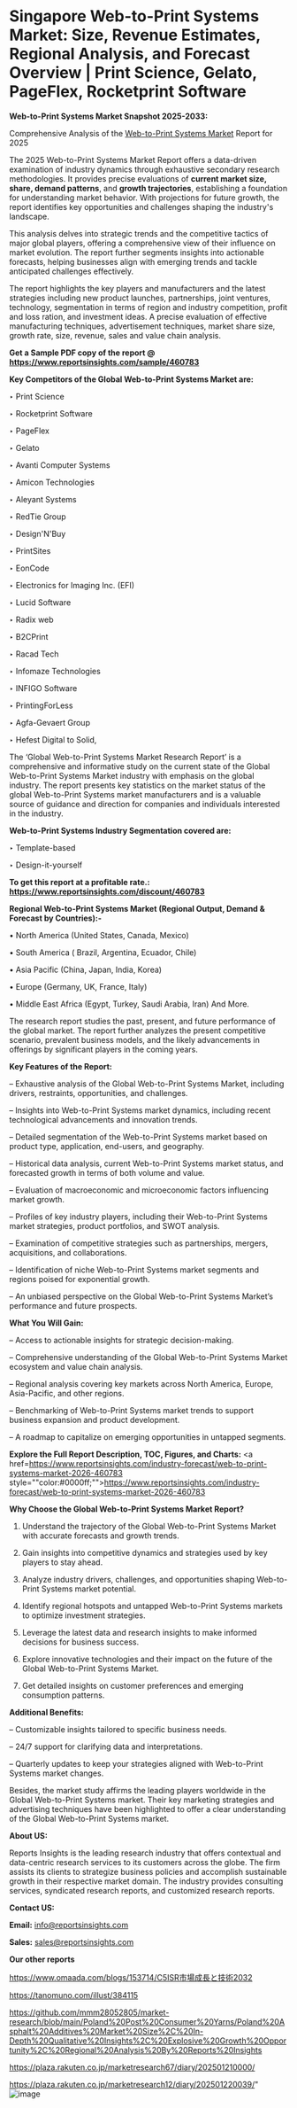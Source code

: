 # Singapore Web-to-Print Systems Market: Size, Revenue Estimates, Regional Analysis, and Forecast Overview | Print Science, Gelato, PageFlex, Rocketprint Software

<strong>Web-to-Print Systems Market Snapshot 2025-2033:</strong>

Comprehensive Analysis of the <a href=https://www.reportsinsights.com/sample/460783>Web-to-Print Systems Market</a> Report for 2025

The 2025 Web-to-Print Systems Market Report offers a data-driven examination of industry dynamics through exhaustive secondary research methodologies. It provides precise evaluations of <strong>current market size, share, demand patterns</strong>, and <strong>growth trajectories</strong>, establishing a foundation for understanding market behavior. With projections for future growth, the report identifies key opportunities and challenges shaping the industry's landscape.

This analysis delves into strategic trends and the competitive tactics of major global players, offering a comprehensive view of their influence on market evolution. The report further segments insights into actionable forecasts, helping businesses align with emerging trends and tackle anticipated challenges effectively.

The report highlights the key players and manufacturers and the latest strategies including new product launches, partnerships, joint ventures, technology, segmentation in terms of region and industry competition, profit and loss ration, and investment ideas. A precise evaluation of effective manufacturing techniques, advertisement techniques, market share size, growth rate, size, revenue, sales and value chain analysis.

<strong>Get a Sample PDF copy of the report @ <a href=https://www.reportsinsights.com/sample/460783 style=color:#0000ff;>https://www.reportsinsights.com/sample/460783</a></strong>

<strong>Key Competitors of the Global Web-to-Print Systems Market are:</strong>

‣ Print Science

‣ Rocketprint Software

‣ PageFlex

‣ Gelato

‣ Avanti Computer Systems

‣ Amicon Technologies

‣ Aleyant Systems

‣ RedTie Group

‣ Design'N'Buy

‣ PrintSites

‣ EonCode

‣ Electronics for Imaging Inc. (EFI)

‣ Lucid Software

‣ Radix web

‣ B2CPrint

‣ Racad Tech

‣ Infomaze Technologies

‣ INFIGO Software

‣ PrintingForLess

‣ Agfa-Gevaert Group

‣ Hefest Digital to Solid,

The ‘Global Web-to-Print Systems Market Research Report’ is a comprehensive and informative study on the current state of the Global Web-to-Print Systems Market industry with emphasis on the global industry. The report presents key statistics on the market status of the global Web-to-Print Systems market manufacturers and is a valuable source of guidance and direction for companies and individuals interested in the industry.

<strong>Web-to-Print Systems Industry Segmentation covered are:</strong>

‣ Template-based

‣ Design-it-yourself

<strong>To get this report at a profitable rate.: <a href=https://www.reportsinsights.com/discount/460783 style=color:#0000ff;>https://www.reportsinsights.com/discount/460783</a></strong>

<strong>Regional Web-to-Print Systems Market (Regional Output, Demand &amp; Forecast by Countries):-</strong>

• North America (United States, Canada, Mexico)

• South America ( Brazil, Argentina, Ecuador, Chile)

• Asia Pacific (China, Japan, India, Korea)

• Europe (Germany, UK, France, Italy)

• Middle East Africa (Egypt, Turkey, Saudi Arabia, Iran) And More.

The research report studies the past, present, and future performance of the global market. The report further analyzes the present competitive scenario, prevalent business models, and the likely advancements in offerings by significant players in the coming years.

<strong>Key Features of the Report:</strong>

– Exhaustive analysis of the Global Web-to-Print Systems Market, including drivers, restraints, opportunities, and challenges.

– Insights into Web-to-Print Systems market dynamics, including recent technological advancements and innovation trends.

– Detailed segmentation of the Web-to-Print Systems market based on product type, application, end-users, and geography.

– Historical data analysis, current Web-to-Print Systems market status, and forecasted growth in terms of both volume and value.

– Evaluation of macroeconomic and microeconomic factors influencing market growth.

– Profiles of key industry players, including their Web-to-Print Systems market strategies, product portfolios, and SWOT analysis.

– Examination of competitive strategies such as partnerships, mergers, acquisitions, and collaborations.

– Identification of niche Web-to-Print Systems market segments and regions poised for exponential growth.

– An unbiased perspective on the Global Web-to-Print Systems Market’s performance and future prospects.

<strong>What You Will Gain:</strong>

– Access to actionable insights for strategic decision-making.

– Comprehensive understanding of the Global Web-to-Print Systems Market ecosystem and value chain analysis.

– Regional analysis covering key markets across North America, Europe, Asia-Pacific, and other regions.

– Benchmarking of Web-to-Print Systems market trends to support business expansion and product development.

– A roadmap to capitalize on emerging opportunities in untapped segments.

<strong>Explore the Full Report Description, TOC, Figures, and Charts:</strong>
<a href=https://www.reportsinsights.com/industry-forecast/web-to-print-systems-market-2026-460783 style=""color:#0000ff;"">https://www.reportsinsights.com/industry-forecast/web-to-print-systems-market-2026-460783</a>

<strong>Why Choose the Global Web-to-Print Systems Market Report?</strong>

1. Understand the trajectory of the Global Web-to-Print Systems Market with accurate forecasts and growth trends.

2. Gain insights into competitive dynamics and strategies used by key players to stay ahead.

3. Analyze industry drivers, challenges, and opportunities shaping Web-to-Print Systems market potential.

4. Identify regional hotspots and untapped Web-to-Print Systems markets to optimize investment strategies.

5. Leverage the latest data and research insights to make informed decisions for business success.

6. Explore innovative technologies and their impact on the future of the Global Web-to-Print Systems Market.

7. Get detailed insights on customer preferences and emerging consumption patterns.

<strong>Additional Benefits:</strong>

– Customizable insights tailored to specific business needs.

– 24/7 support for clarifying data and interpretations.

– Quarterly updates to keep your strategies aligned with Web-to-Print Systems market changes.

Besides, the market study affirms the leading players worldwide in the Global Web-to-Print Systems market. Their key marketing strategies and advertising techniques have been highlighted to offer a clear understanding of the Global Web-to-Print Systems market.

<strong><strong>About US</strong>:</strong>

Reports Insights is the leading research industry that offers contextual and data-centric research services to its customers across the globe. The firm assists its clients to strategize business policies and accomplish sustainable growth in their respective market domain. The industry provides consulting services, syndicated research reports, and customized research reports.

<strong>Contact US:</strong>

<p class=><b>Email:</b> <a href=mailto:info@reportsinsights.com>info@reportsinsights.com</a></p>
<p class=><b>Sales:</b> <a href=mailto:sales@reportsinsights.com>sales@reportsinsights.com</a></p>

<strong>Our other reports</strong>

<a href=https://www.omaada.com/blogs/153714/C5ISR市場成長と技術2032>https://www.omaada.com/blogs/153714/C5ISR市場成長と技術2032</a>

<a href=https://tanomuno.com/illust/384115>https://tanomuno.com/illust/384115</a>

<a href=https://github.com/mmm28052805/market-research/blob/main/Poland%20Post%20Consumer%20Yarns/Poland%20Asphalt%20Additives%20Market%20Size%2C%20In-Depth%20Qualitative%20Insights%2C%20Explosive%20Growth%20Opportunity%2C%20Regional%20Analysis%20By%20Reports%20Insights>https://github.com/mmm28052805/market-research/blob/main/Poland%20Post%20Consumer%20Yarns/Poland%20Asphalt%20Additives%20Market%20Size%2C%20In-Depth%20Qualitative%20Insights%2C%20Explosive%20Growth%20Opportunity%2C%20Regional%20Analysis%20By%20Reports%20Insights</a>

<a href=https://plaza.rakuten.co.jp/marketresearch67/diary/202501210000/>https://plaza.rakuten.co.jp/marketresearch67/diary/202501210000/</a>

<a href=https://plaza.rakuten.co.jp/marketresearch12/diary/202501220039/>https://plaza.rakuten.co.jp/marketresearch12/diary/202501220039/</a>"
![image](https://github.com/user-attachments/assets/8ebbed77-5e12-4c8a-8403-8b58a6b6d850)
